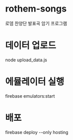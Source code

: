 # rothem-songs
로뎀 찬양단 발표곡 암기 프로그램

# 데이터 업로드
node upload_data.js

# 에뮬레이터 실행
firebase emulators:start

# 배포
firebase deploy --only hosting
